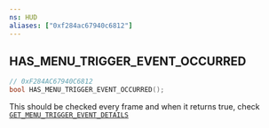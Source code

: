 ```yaml
---
ns: HUD
aliases: ["0xf284ac67940c6812"]
---
```

## HAS_MENU_TRIGGER_EVENT_OCCURRED

```c
// 0xF284AC67940C6812
bool HAS_MENU_TRIGGER_EVENT_OCCURRED();
```

This should be checked every frame and when it returns true, check [`GET_MENU_TRIGGER_EVENT_DETAILS`](#_0x36C1451A88A09630)

